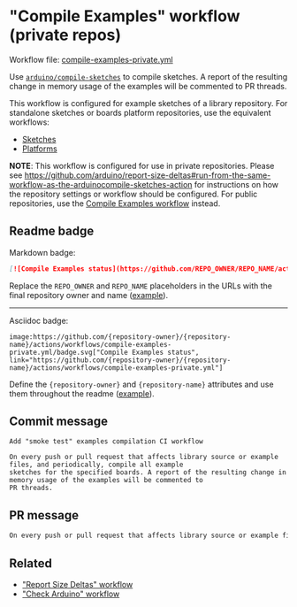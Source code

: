 # "Compile Examples" workflow (private repos)

Workflow file: [compile-examples-private.yml](compile-examples-private.yml)

Use [`arduino/compile-sketches`](https://github.com/arduino/compile-sketches) to compile sketches. A report of the resulting change in memory usage of the examples will be
commented to PR threads.

This workflow is configured for example sketches of a library repository. For standalone sketches or boards platform repositories, use the equivalent workflows:

- [Sketches](compile-sketches-private.md)
- [Platforms](compile-platform-examples-private.md)

**NOTE**: This workflow is configured for use in private repositories. Please see https://github.com/arduino/report-size-deltas#run-from-the-same-workflow-as-the-arduinocompile-sketches-action for instructions on how the repository settings or workflow should be configured. For public repositories, use the [Compile Examples workflow](compile-examples.md) instead.

## Readme badge

Markdown badge:

```markdown
[![Compile Examples status](https://github.com/REPO_OWNER/REPO_NAME/actions/workflows/compile-examples-private.yml/badge.svg)](https://github.com/REPO_OWNER/REPO_NAME/actions/workflows/compile-examples-private.yml)
```

Replace the `REPO_OWNER` and `REPO_NAME` placeholders in the URLs with the final repository owner and name ([example](https://raw.githubusercontent.com/arduino-libraries/ArduinoIoTCloud/master/README.md)).

---

Asciidoc badge:

```adoc
image:https://github.com/{repository-owner}/{repository-name}/actions/workflows/compile-examples-private.yml/badge.svg["Compile Examples status", link="https://github.com/{repository-owner}/{repository-name}/actions/workflows/compile-examples-private.yml"]
```

Define the `{repository-owner}` and `{repository-name}` attributes and use them throughout the readme ([example](https://raw.githubusercontent.com/arduino-libraries/WiFiNINA/master/README.adoc)).

## Commit message

```
Add "smoke test" examples compilation CI workflow

On every push or pull request that affects library source or example files, and periodically, compile all example
sketches for the specified boards. A report of the resulting change in memory usage of the examples will be commented to
PR threads.
```

## PR message

```markdown
On every push or pull request that affects library source or example files, and periodically, use [the `arduino/compile-sketches` action](https://github.com/arduino/compile-sketches) to compile all example sketches for the specified boards. [The `arduino/report-size-deltas` action](https://github.com/arduino/report-size-deltas) is used to comment a report of the resulting change in memory usage of the examples to the PR thread.
```

## Related

- ["Report Size Deltas" workflow](report-size-deltas.md)
- ["Check Arduino" workflow](check-arduino.md)
